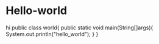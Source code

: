 # Hello-world
hi
public class world{
  public static void main(String[]args){
   System.out.println("hello_world");
  }
}
